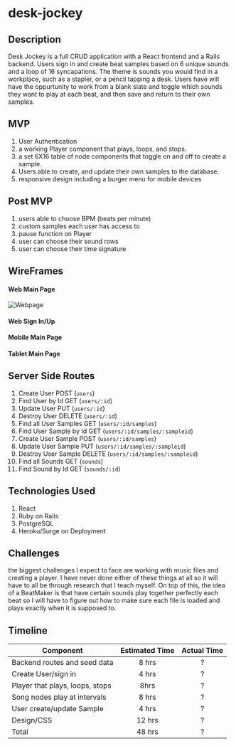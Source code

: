 # desk-jockey

## Description
Desk Jockey is a full CRUD application with a React frontend and a Rails backend. Users sign in and create beat samples based on 6 unique sounds and a loop of 16 syncapations. The theme is sounds you would find in a workplace, such as a stapler, or a pencil tapping a desk. Users have will have the oppurtunity to work from a blank slate and toggle which sounds they want to play at each beat, and then save and return to their own samples.

## MVP
1. User Authentication
2. a working Player component that plays, loops, and stops.
3. a set 6X16 table of node components that toggle on and off to create a sample.
4. Users able to create, and update their own samples to the database.
5. responsive design including a burger menu for mobile devices

## Post MVP
1. users able to choose BPM (beats per minute)
2. custom samples each user has access to
3. pause function on Player
4. user can choose their sound rows
5. user can choose their time signature

## WireFrames

#### Web Main Page
![Webpage](https://i.imgur.com/2PIZ6o2.png) 

#### Web Sign In/Up

#### Mobile Main Page

#### Tablet Main Page

## Server Side Routes
1. Create User  POST (`users`)
2. Find User by Id GET (`users/:id`)
3. Update User PUT (`users/:id`)
4. Destroy User DELETE (`users/:id`)
5. Find all User Samples GET (`users/:id/samples`)
6. Find User Sample by Id GET (`users/:id/samples/:sampleid`)
7. Create  User Sample POST (`users/:id/samples`)
8. Update User Sample PUT (`users/:id/samples/:sampleid`)
8. Destroy User Sample DELETE (`users/:id/samples/:sampleid`)
9. Find all Sounds GET (`sounds`)
10. Find Sound by Id GET (`sounds/:id`)

## Technologies Used
1. React
2. Ruby on Rails
3. PostgreSQL
4. Heroku/Surge on Deployment

## Challenges
the biggest challenges I expect to face are working with music files and creating a player. I have never done either of these things at all so it will have to all be through research that I teach myself. On top of this, the idea of a BeatMaker is that have certain sounds play together perfectly each beat so I will have to figure out how to make sure each file is loaded and plays exactly when it is supposed to.



## Timeline
| Component |  Estimated Time | Actual Time |
| --- | :---: | :---: | 
| Backend routes and seed data | 8 hrs| ?|
| Create User/sign in | 4 hrs| ?|
| Player that plays, loops, stops | 8hrs| ?| 
| Song nodes play at intervals | 8 hrs| ?|
| User create/update Sample | 4 hrs| ?|
| Design/CSS | 12 hrs| ?|
| Total | 48 hrs| ?|





